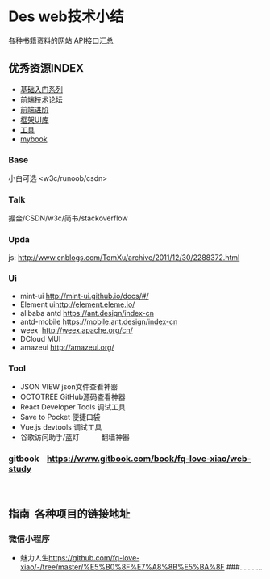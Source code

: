 # Des  web技术小结
[各种书籍资料的网站](https://github.com/justjavac/free-programming-books-zh_CN) 
[API接口汇总](https://github.com/toddmotto/public-apis) 
## 优秀资源INDEX
* [基础入门系列](#base)
* [前端技术论坛](#talk)
* [前端进阶](#upda)
* [框架UI库](#ui)
* [工具](#tool)  
* [mybook](#gitbook)     
### Base
  小白可选 <w3c/runoob/csdn> 

### Talk    
  掘金/CSDN/w3c/简书/stackoverflow 
    
### Upda  
  js: <http://www.cnblogs.com/TomXu/archive/2011/12/30/2288372.html> 
### Ui
*   mint-ui  <http://mint-ui.github.io/docs/#/> 
*   Element ui<http://element.eleme.io/>
*   alibaba antd <https://ant.design/index-cn> 
*   antd-mobile <https://mobile.ant.design/index-cn>
*   weex  <http://weex.apache.org/cn/>  
*   DCloud  MUI 
*   amazeui <http://amazeui.org/>                       

### Tool <br>
* JSON VIEW                  json文件查看神器 
* OCTOTREE                   GitHub源码查看神器
* React Developer Tools      调试工具 
* Save to Pocket             便捷口袋
* Vue.js devtools            调试工具
* 谷歌访问助手/蓝灯             翻墙神器  

### gitbook    <https://www.gitbook.com/book/fq-love-xiao/web-study>
      
## 指南  各种项目的链接地址
###  微信小程序
* 魅力人生<https://github.com/fq-love-xiao/-/tree/master/%E5%B0%8F%E7%A8%8B%E5%BA%8F>
###...........
